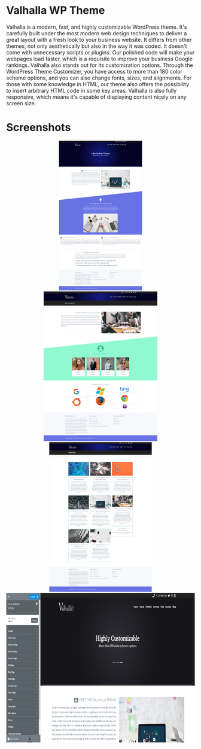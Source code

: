 # Valhalla WP Theme

Valhalla is a modern, fast, and highly customizable WordPress theme. It's carefully built under the most modern web design techniques to deliver a great layout with a fresh look to your business website. It differs from other themes, not only aesthetically but also in the way it was coded. It doesn't come with unnecessary scripts or plugins. Our polished code will make your webpages load faster, which is a requisite to improve your business Google rankings. Valhalla also stands out for its customization options. Through the WordPress Theme Customizer, you have access to more than 180 color scheme options, and you can also change fonts, sizes, and alignments. For those with some knowledge in HTML, our theme also offers the possibility to insert arbitrary HTML code in some key areas. Valhalla is also fully responsive, which means it's capable of displaying content nicely on any screen size.

# Screenshots
<p align="center">
<img src="screenshots/screenshot1.png" height="400" title="home page">
<img src="screenshots/screenshot2.png" height="400" title="about us page">
<img src="screenshots/screenshot3.png" height="400" title="blog page">  
<img src="screenshots/screenshot4.png" height="400" title="customizer panel">  
</p>